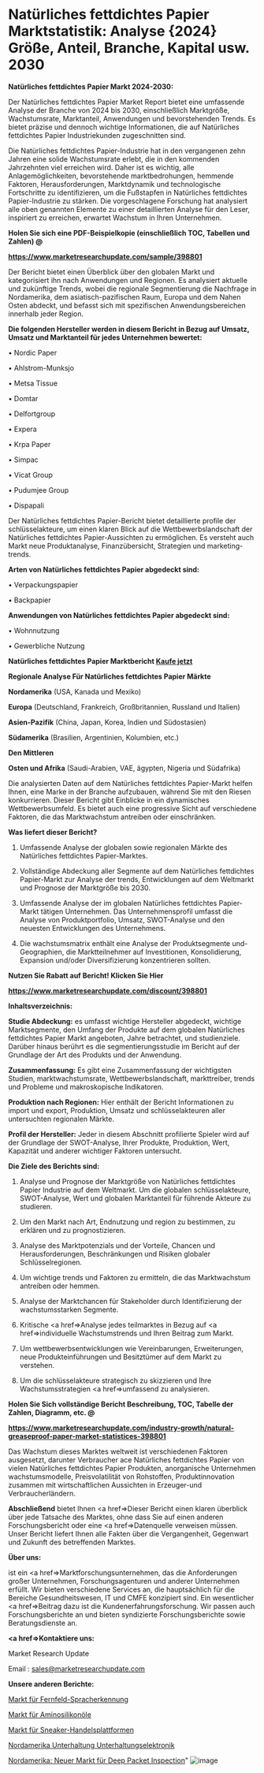# Natürliches fettdichtes Papier Marktstatistik: Analyse {2024} Größe, Anteil, Branche, Kapital usw. 2030

<strong>Natürliches fettdichtes Papier Markt 2024-2030:</strong>

Der Natürliches fettdichtes Papier Market Report bietet eine umfassende Analyse der Branche von 2024 bis 2030, einschließlich Marktgröße, Wachstumsrate, Marktanteil, Anwendungen und bevorstehenden Trends. Es bietet präzise und dennoch wichtige Informationen, die auf Natürliches fettdichtes Papier Industriekunden zugeschnitten sind.

Die Natürliches fettdichtes Papier-Industrie hat in den vergangenen zehn Jahren eine solide Wachstumsrate erlebt, die in den kommenden Jahrzehnten viel erreichen wird. Daher ist es wichtig, alle Anlagemöglichkeiten, bevorstehende marktbedrohungen, hemmende Faktoren, Herausforderungen, Marktdynamik und technologische Fortschritte zu identifizieren, um die Fußstapfen in Natürliches fettdichtes Papier-Industrie zu stärken. Die vorgeschlagene Forschung hat analysiert alle oben genannten Elemente zu einer detaillierten Analyse für den Leser, inspiriert zu erreichen, erwartet Wachstum in Ihren Unternehmen.



<strong>Holen Sie sich eine PDF-Beispielkopie (einschließlich TOC, Tabellen und Zahlen) @
</strong>

<strong><a href=https://www.marketresearchupdate.com/sample/398801>

<strong>https://www.marketresearchupdate.com/sample/398801</u></font></a></strong></strong>

Der Bericht bietet einen Überblick über den globalen Markt und kategorisiert ihn nach Anwendungen und Regionen. Es analysiert aktuelle und zukünftige Trends, wobei die regionale Segmentierung die Nachfrage in Nordamerika, dem asiatisch-pazifischen Raum, Europa und dem Nahen Osten abdeckt, und befasst sich mit spezifischen Anwendungsbereichen innerhalb jeder Region.



<strong>Die folgenden Hersteller werden in diesem Bericht in Bezug auf Umsatz, Umsatz und Marktanteil für jedes Unternehmen bewertet:</strong>

• Nordic Paper

• Ahlstrom-Munksjo

• Metsa Tissue

• Domtar

• Delfortgroup

• Expera

• Krpa Paper

• Simpac

• Vicat Group

• Pudumjee Group

• Dispapali

Der Natürliches fettdichtes Papier-Bericht bietet detaillierte profile der schlüsselakteure, um einen klaren Blick auf die Wettbewerbslandschaft der Natürliches fettdichtes Papier-Aussichten zu ermöglichen. Es versteht auch Markt neue Produktanalyse, Finanzübersicht, Strategien und marketing-trends.



<strong>Arten von Natürliches fettdichtes Papier abgedeckt sind:</strong>

• Verpackungspapier

• Backpapier



<strong>Anwendungen von Natürliches fettdichtes Papier abgedeckt sind:</strong>

• Wohnnutzung

• Gewerbliche Nutzung



<strong>Natürliches fettdichtes Papier Marktbericht <a href=https://www.marketresearchupdate.com/buynow/398801>Kaufe jetzt</a></strong>



<strong>Regionale Analyse Für Natürliches fettdichtes Papier Märkte</strong>



<strong>Nordamerika</strong> (USA, Kanada und Mexiko)



<strong>Europa</strong> (Deutschland, Frankreich, Großbritannien, Russland und Italien)



<strong>Asien-Pazifik</strong> (China, Japan, Korea, Indien und Südostasien)



<strong>Südamerika</strong> (Brasilien, Argentinien, Kolumbien, etc.)



<strong>Den Mittleren</strong> 

<strong>Osten und Afrika</strong> (Saudi-Arabien, VAE, ägypten, Nigeria und Südafrika)

Die analysierten Daten auf dem Natürliches fettdichtes Papier-Markt helfen Ihnen, eine Marke in der Branche aufzubauen, während Sie mit den Riesen konkurrieren. Dieser Bericht gibt Einblicke in ein dynamisches Wettbewerbsumfeld. Es bietet auch eine progressive Sicht auf verschiedene Faktoren, die das Marktwachstum antreiben oder einschränken.



<strong>Was liefert dieser Bericht?</strong>

1. Umfassende Analyse der globalen sowie regionalen Märkte des Natürliches fettdichtes Papier-Marktes.

2. Vollständige Abdeckung aller Segmente auf dem Natürliches fettdichtes Papier-Markt zur Analyse der trends, Entwicklungen auf dem Weltmarkt und Prognose der Marktgröße bis 2030.

3. Umfassende Analyse der im globalen Natürliches fettdichtes Papier-Markt tätigen Unternehmen. Das Unternehmensprofil umfasst die Analyse von Produktportfolio, Umsatz, SWOT-Analyse und den neuesten Entwicklungen des Unternehmens.

4. Die wachstumsmatrix enthält eine Analyse der Produktsegmente und-Geographien, die Marktteilnehmer auf Investitionen, Konsolidierung, Expansion und/oder Diversifizierung konzentrieren sollten.



<strong>Nutzen Sie Rabatt auf Bericht! Klicken Sie Hier
</strong>

<strong><a href=https://www.marketresearchupdate.com/discount/398801>https://www.marketresearchupdate.com/discount/398801</b></u></font></strong></a>



<strong>Inhaltsverzeichnis:</strong>



<strong>Studie Abdeckung:</strong> es umfasst wichtige Hersteller abgedeckt, wichtige Marktsegmente, den Umfang der Produkte auf dem globalen Natürliches fettdichtes Papier Markt angeboten, Jahre betrachtet, und studienziele. Darüber hinaus berührt es die segmentierungsstudie im Bericht auf der Grundlage der Art des Produkts und der Anwendung.



<strong>Zusammenfassung:</strong> Es gibt eine Zusammenfassung der wichtigsten Studien, marktwachstumsrate, Wettbewerbslandschaft, markttreiber, trends und Probleme und makroskopische Indikatoren.



<strong>Produktion nach Regionen:</strong> Hier enthält der Bericht Informationen zu import und export, Produktion, Umsatz und schlüsselakteuren aller untersuchten regionalen Märkte.



<strong>Profil der Hersteller:</strong> Jeder in diesem Abschnitt profilierte Spieler wird auf der Grundlage der SWOT-Analyse, Ihrer Produkte, Produktion, Wert, Kapazität und anderer wichtiger Faktoren untersucht.



<strong>Die Ziele des Berichts sind:</strong>

1) Analyse und Prognose der Marktgröße von Natürliches fettdichtes Papier Industrie auf dem Weltmarkt.
Um die globalen schlüsselakteure, SWOT-Analyse, Wert und globalen Marktanteil für führende Akteure zu studieren.

2) Um den Markt nach Art, Endnutzung und region zu bestimmen, zu erklären und zu prognostizieren.

3) Analyse des Marktpotenzials und der Vorteile, Chancen und Herausforderungen, Beschränkungen und Risiken globaler Schlüsselregionen.

4) Um wichtige trends und Faktoren zu ermitteln, die das Marktwachstum antreiben oder hemmen.

5) Analyse der Marktchancen für Stakeholder durch Identifizierung der wachstumsstarken Segmente.

6) Kritische <a href=>Analyse</a> jedes teilmarktes in Bezug auf <a href=>individuelle</a> Wachstumstrends und Ihren Beitrag zum Markt.

7) Um wettbewerbsentwicklungen wie Vereinbarungen, Erweiterungen, neue Produkteinführungen und Besitztümer auf dem Markt zu verstehen.

8) Um die schlüsselakteure strategisch zu skizzieren und Ihre Wachstumsstrategien <a href=>umfassend</a> zu analysieren.



<strong>Holen Sie Sich vollständige Bericht Beschreibung, TOC, Tabelle der Zahlen, Diagramm, etc. @ </strong>

<strong><a href=https://www.marketresearchupdate.com/industry-growth/natural-greaseproof-paper-market-statistices-398801>https://www.marketresearchupdate.com/industry-growth/natural-greaseproof-paper-market-statistices-398801</a></font></strong>

Das Wachstum dieses Marktes weltweit ist verschiedenen Faktoren ausgesetzt, darunter Verbraucher ace Natürliches fettdichtes Papier von vielen Natürliches fettdichtes Papier Produkten, anorganische Unternehmen wachstumsmodelle, Preisvolatilität von Rohstoffen, Produktinnovation zusammen mit wirtschaftlichen Aussichten in Erzeuger-und Verbraucherländern.



<strong>Abschließend</strong> bietet Ihnen <a href=>Dieser</a> Bericht einen klaren überblick über jede Tatsache des Marktes, ohne dass Sie auf einen anderen Forschungsbericht oder eine <a href=>Datenquelle</a> verweisen müssen. Unser Bericht liefert Ihnen alle Fakten über die Vergangenheit, Gegenwart und Zukunft des betreffenden Marktes.



<strong>Über uns:</strong>

 ist ein <a href=>Marktfors</a>chungsunternehmen, das die Anforderungen großer Unternehmen, Forschungsagenturen und anderer Unternehmen erfüllt. Wir bieten verschiedene Services an, die hauptsächlich für die Bereiche Gesundheitswesen, IT und CMFE konzipiert sind. Ein wesentlicher <a href=>Beitrag</a> dazu ist die Kundenerfahrungsforschung. Wir passen auch Forschungsberichte an und bieten syndizierte Forschungsberichte sowie Beratungsdienste an.



<strong><a href=>Kontaktiere uns:</a></strong>

Market Research Update

Email : sales@marketresearchupdate.com



<strong>Unsere anderen Berichte:</strong>

<a href=https://www.linkedin.com/pulse/far-field-speech-recognition-market-expected>Markt für Fernfeld-Spracherkennung</a>

<a href=https://www.linkedin.com/pulse/amino-silicone-oil-market-top-leading-vendors>Markt für Aminosilikonöle</a>

<a href=https://www.linkedin.com/pulse/sneaker-trading-platform-market-outlooks-2023>Markt für Sneaker-Handelsplattformen</a>

<a href=https://www.linkedin.com/pulse/north-america-entertainment-consumer-electronics>Nordamerika Unterhaltung Unterhaltungselektronik</a>

<a href=https://www.linkedin.com/pulse/north-america-new-deep-packet-inspection-market>Nordamerika: Neuer Markt für Deep Packet Inspection</a>"
![image](https://github.com/RushikeshRI/news24analysis/assets/164026548/3dedf158-6418-47f4-bc26-e91937bd8198)

